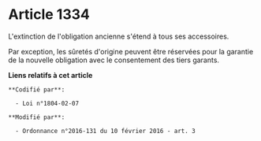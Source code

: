 # Article 1334

L'extinction de l'obligation ancienne s'étend à tous ses accessoires. 

Par exception, les sûretés d'origine peuvent être réservées pour la garantie de la nouvelle obligation avec le consentement
des tiers garants.

**Liens relatifs à cet article**

	**Codifié par**:

	  - Loi n°1804-02-07

	**Modifié par**:

	  - Ordonnance n°2016-131 du 10 février 2016 - art. 3
